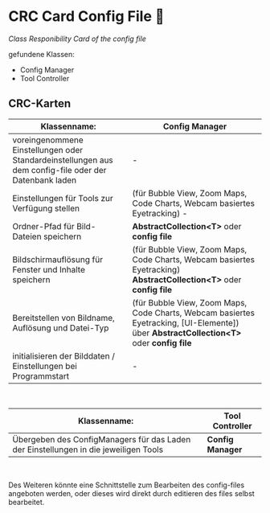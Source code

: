 # CRC Card Config File :wrench:

_Class Responibility Card of the config file_

gefundene Klassen:

-   Config Manager
-   Tool Controller

## CRC-Karten

| Klassenname:                                                                                          | **Config Manager**                                                                                                                           |
| ----------------------------------------------------------------------------------------------------- | -------------------------------------------------------------------------------------------------------------------------------------------- |
| voreingenommene Einstellungen oder Standardeinstellungen aus dem config-file oder der Datenbank laden | -                                                                                                                                            |
| Einstellungen für Tools zur Verfügung stellen                                                         | (für Bubble View, Zoom Maps, Code Charts, Webcam basiertes Eyetracking) -                                                                    |
| Ordner-Pfad für Bild-Dateien speichern                                                                | **AbstractCollection\<T\>** oder **config file**                                                                                             |
| Bildschirmauflösung für Fenster und Inhalte speichern                                                 | (für Bubble View, Zoom Maps, Code Charts, Webcam basiertes Eyetracking) **AbstractCollection\<T\>** oder **config file**                     |
| Bereitstellen von Bildname, Auflösung und Datei-Typ                                                   | (für Bubble View, Zoom Maps, Code Charts, Webcam basiertes Eyetracking, [UI-Elemente]) über **AbstractCollection\<T\>** oder **config file** |
| initialisieren der Bilddaten / Einstellungen bei Programmstart                                        | -                                                                                                                                            |

</br>

| Klassenname:                                                                         | **Tool Controller** |
| ------------------------------------------------------------------------------------ | ------------------- |
| Übergeben des ConfigManagers für das Laden der Einstellungen in die jeweiligen Tools | **Config Manager**  |

</br>

Des Weiteren könnte eine Schnittstelle zum Bearbeiten des config-files angeboten werden, oder dieses wird direkt durch editieren des files selbst bearbeitet.
